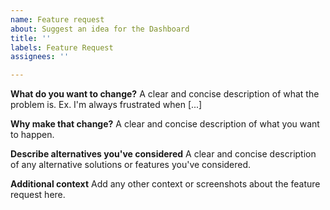 ```yaml
---
name: Feature request
about: Suggest an idea for the Dashboard
title: ''
labels: Feature Request
assignees: ''

---
```


**What do you want to change?**
A clear and concise description of what the problem is. Ex. I'm always frustrated when [...]

**Why make that change?**
A clear and concise description of what you want to happen.

**Describe alternatives you've considered**
A clear and concise description of any alternative solutions or features you've considered.

**Additional context**
Add any other context or screenshots about the feature request here.
